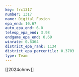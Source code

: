 ```yaml
---
key: frc1317
number: 1317
name: Digital Fusion
epa_end: 10.67
auto_epa_end: 6.0
teleop_epa_end: 3.98
endgame_epa_end: 0.69
winrate: 0.6364
district_epa_rank: 1134
district_epa_percentile: 0.3703
type: Team
---
```

[[2024ohmv]]
